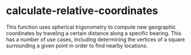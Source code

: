 # calculate-relative-coordinates

This function uses spherical trigonometry to compute new geographic coordinates by traveling a certain distance along a specific bearing. This has a number of use cases, including determining the vertices of a square surrounding a given point in order to find nearby locations.
